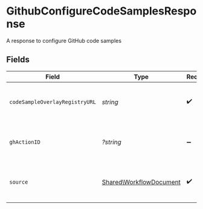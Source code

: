 # GithubConfigureCodeSamplesResponse

A response to configure GitHub code samples


## Fields

| Field                                                              | Type                                                               | Required                                                           | Description                                                        |
| ------------------------------------------------------------------ | ------------------------------------------------------------------ | ------------------------------------------------------------------ | ------------------------------------------------------------------ |
| `codeSampleOverlayRegistryURL`                                     | *string*                                                           | :heavy_check_mark:                                                 | The URL of the code sample overlay registry                        |
| `ghActionID`                                                       | *?string*                                                          | :heavy_minus_sign:                                                 | The ID of the GitHub action that was dispatched                    |
| `source`                                                           | [Shared\WorkflowDocument](../../Models/Shared/WorkflowDocument.md) | :heavy_check_mark:                                                 | A document referenced by a workflow                                |